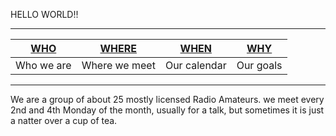 HELLO WORLD!!
___
[WHO ](who.html) | [WHERE ](where.html) | [WHEN ](when.html) | [WHY ](why.html)
---------------- | ------------------ | ------------------- | ---------------------
Who we are | Where we meet | Our calendar | Our goals
___
We are a group of about 25 mostly licensed Radio Amateurs.
we meet every 2nd and 4th Monday of the month, usually for a talk, but sometimes
it is just a natter over a cup of tea.
